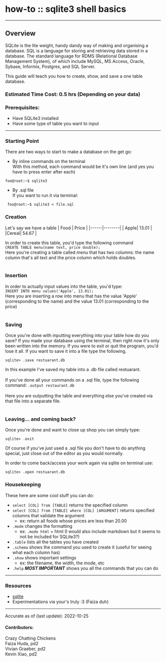 # how-to :: sqlite3 shell basics
---
## Overview
SQLite is the lite weight, handy dandy way of making and organising a database.
SQL is a language for storing and retrieving data stored in a database. 
The standard language for RDMS (Relational Database Management System), of which include MySQL, MS Access, 
Oracle, Sybase, Informix, Postgres, and SQL Server.

This guide will teach you how to create, show, and save a one table database.

### Estimated Time Cost: 0.5 hrs (Depending on your data)

### Prerequisites:

- Have SQLite3 installed
- Have some type of table you want to input
____
### **Starting Point**
There are two ways to start to make a database on the get go:  
   - By inline commands on the terminal  
   With this method, each command would be it's own line (and yes you have to press enter after each)  
   ```shell
   foo@root:~$ sqlite3
   ```

   - By .sql file  
   If you want to run it via terminal:  
   ```shell
    foo@root:~$ sqlite3 < file.sql
   ```  

### **Creation**
Let's say we have a table
| Food | Price  |
|------|--------|
| Apple|  13.01 |  
|Cereal|  54.67 |

In order to create this table, you'd type the following command  
`CREATE TABLE menu(name text, price double);`  
Here you're creating a table called menu that has two columns: the name column that's all text and the price column which holds doubles.
<br>
<br>
### **Insertion**
In order to actually input values into the table, you'd type:  
`INSERT INTO menu values('Apple', 13.01);`  
Here you are inserting a row into menu that has the value 'Apple' (corresponding to the name) and the value 13.01 (corresponding to the price)
<br>
<br>
### **Saving**
Once you're done with inputting everything into your table how do you save?
If you made your database using the terminal, then right now it's only been written into the memory. If you were to exit or quit the program, you'd lose it all. If you want to save it into a file type the following.  
```
sqlite> .save restuarant.db
```  
In this example I've saved my table into a .db file called restuarant.  
<br>
If you've done all your commands on a .sql file, type the following command:
`.output restaurant.db`  
<br>
Here you are outputting the table and everything else you've created via that file into a separate file.
<br>
<br>
### **Leaving... and coming back?**
Once you're done and want to close up shop you can simply type:  
```
sqlite> .exit
```  
Of course if you've just used a .sql file you don't have to do anything special, just close out of the editor as you would normally.  

In order to come back/access your work again via sqlite on terminal use:
```
sqlite> .open restuarant.db
```  
### **Housekeeping**
These here are some cool stuff you can do:
- `select [COL] from [TABLE]` returns the specified column
- `select [COL] from [TABLE] where [COL] [ARGUMENT]` returns specified columns that validate the argument
  * ex: return all foods whose prices are less than 20.00
- `.mode` changes the formatting
  * ex: `.mode html` = html (I would also include markdown but it seems to not be included for SQLite3?)
- `.table` lists all the tables you have created
- `.schema` shows the command you used to create it (useful for seeing what each column has)
- `.show` shows important settings
  * ex: the filename, the width, the mode, etc
- `.help` ***MOST IMPORTANT*** shows you all the commands that you can do

---
### Resources
* [sqlite](https://sqlite.org/cli.html)
* Experimentations via your's truly :3 (Faiza duh)

---

Accurate as of (last update): 2022-10-25

#### Contributors:  
Crazy Chatting Chickens  
Faiza Huda, pd2  
Vivian Graeber, pd2  
Kevin Xiao, pd2  
